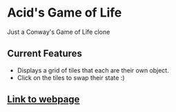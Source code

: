 # Acid's Game of Life

Just a Conway's Game of Life clone

## Current Features

* Displays a grid of tiles that each are their own object.
* Click on the tiles to swap their state :)

## [Link to webpage](https://ecd555assassin.github.io/acid-game-of-life/)
